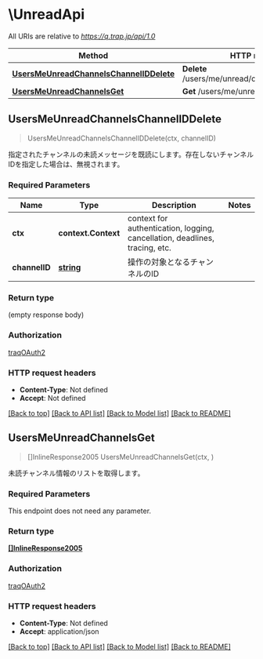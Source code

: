 # \UnreadApi

All URIs are relative to *https://q.trap.jp/api/1.0*

Method | HTTP request | Description
------------- | ------------- | -------------
[**UsersMeUnreadChannelsChannelIDDelete**](UnreadApi.md#UsersMeUnreadChannelsChannelIDDelete) | **Delete** /users/me/unread/channels/{channelID} | 
[**UsersMeUnreadChannelsGet**](UnreadApi.md#UsersMeUnreadChannelsGet) | **Get** /users/me/unread/channels | 



## UsersMeUnreadChannelsChannelIDDelete

> UsersMeUnreadChannelsChannelIDDelete(ctx, channelID)


指定されたチャンネルの未読メッセージを既読にします。存在しないチャンネルIDを指定した場合は、無視されます。

### Required Parameters


Name | Type | Description  | Notes
------------- | ------------- | ------------- | -------------
**ctx** | **context.Context** | context for authentication, logging, cancellation, deadlines, tracing, etc.
**channelID** | [**string**](.md)| 操作の対象となるチャンネルのID | 

### Return type

 (empty response body)

### Authorization

[traqOAuth2](../README.md#traqOAuth2)

### HTTP request headers

- **Content-Type**: Not defined
- **Accept**: Not defined

[[Back to top]](#) [[Back to API list]](../README.md#documentation-for-api-endpoints)
[[Back to Model list]](../README.md#documentation-for-models)
[[Back to README]](../README.md)


## UsersMeUnreadChannelsGet

> []InlineResponse2005 UsersMeUnreadChannelsGet(ctx, )


未読チャンネル情報のリストを取得します。

### Required Parameters

This endpoint does not need any parameter.

### Return type

[**[]InlineResponse2005**](inline_response_200_5.md)

### Authorization

[traqOAuth2](../README.md#traqOAuth2)

### HTTP request headers

- **Content-Type**: Not defined
- **Accept**: application/json

[[Back to top]](#) [[Back to API list]](../README.md#documentation-for-api-endpoints)
[[Back to Model list]](../README.md#documentation-for-models)
[[Back to README]](../README.md)

